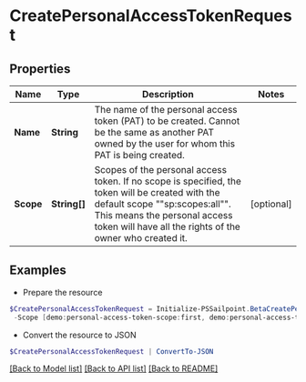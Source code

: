 # CreatePersonalAccessTokenRequest
## Properties

Name | Type | Description | Notes
------------ | ------------- | ------------- | -------------
**Name** | **String** | The name of the personal access token (PAT) to be created. Cannot be the same as another PAT owned by the user for whom this PAT is being created. | 
**Scope** | **String[]** | Scopes of the personal access token. If no scope is specified, the token will be created with the default scope &quot;&quot;sp:scopes:all&quot;&quot;. This means the personal access token will have all the rights of the owner who created it. | [optional] 

## Examples

- Prepare the resource
```powershell
$CreatePersonalAccessTokenRequest = Initialize-PSSailpoint.BetaCreatePersonalAccessTokenRequest  -Name NodeJS Integration `
 -Scope [demo:personal-access-token-scope:first, demo:personal-access-token-scope:second]
```

- Convert the resource to JSON
```powershell
$CreatePersonalAccessTokenRequest | ConvertTo-JSON
```

[[Back to Model list]](../README.md#documentation-for-models) [[Back to API list]](../README.md#documentation-for-api-endpoints) [[Back to README]](../README.md)

